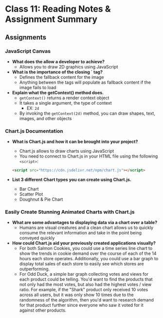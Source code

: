 # Class 11: Reading Notes & Assignment Summary

## Assignments

### JavaScript Canvas

* **What does the <canvas> allow a developer to achieve?**
  * Allows you to draw 2D graphics using JavaScript
* **What is the importance of the closing `</canvas> tag?**
  * Defines the fallback content for the image
  * Anything between the tags will populate as fallback content if the image fails to load
* **Explain what the getContext() method does.**
  * `getContext()` returns a render context object
  * It takes a single argument, the type of context
    * EX: `2d`
  * By invoking the `getContext(2d)` method, you can draw shapes, text, images, and other objects

### Chart.js Documentation

* **What is Chart.js and how it can be brought into your project?**
  * Chart.js allows to draw charts using JavaScript
  * You need to connect to Chart.js in your HTML file using the following `<script>`:

  ```html
  <script src="https://cdn.jsdelivr.net/npm/chart.js"></script>
  ```

* **List 3 different Chart types you can create using Chart.js.**
  * Bar Chart
  * Scatter Plot
  * Doughnut & Pie Chart

### Easily Create Stunning Animated Charts with Chart.js

* **What are some advantages to displaying data via a chart over a table?**
  * Humans are visual creatures and a clean chart allows us to quickly consume the relevant information and take in the point being conveyed quickly
* **How could Chart.js aid your previously created applications visually?**
  * For both Salmon Cookies, you could use a time series line chart to show the trends in cookie demand over the course of each of the 14 hours each store operates. Additionally, you could use a bar graph to display total sales of each store to easily see which stores are outperforming. 
  * For Odd Duck, a simple bar graph collecting votes and views for each product could be telling. You'd want to find the products that not only had the most votes, but also had the highest votes / view ratio.
  For example, if the "Shark" product only received 10 votes across all users, but it was only show 10 times due to the randomness of the algorithm, then you'd want to research demand for that product further since everyone who saw it voted for it against other products.
